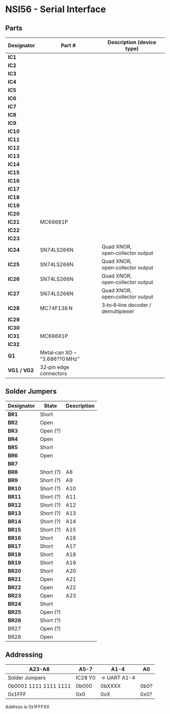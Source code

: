 # NSI56 - Serial Interface

## Parts

| Designator    | Part #                        | Description (device type)           |
| ------------- | ----------------------------- | ----------------------------------- |
| **IC1**       |                               |                                     |
| **IC2**       |                               |                                     |
| **IC3**       |                               |                                     |
| **IC4**       |                               |                                     |
| **IC5**       |                               |                                     |
| **IC6**       |                               |                                     |
| **IC7**       |                               |                                     |
| **IC8**       |                               |                                     |
| **IC9**       |                               |                                     |
| **IC10**      |                               |                                     |
| **IC11**      |                               |                                     |
| **IC12**      |                               |                                     |
| **IC13**      |                               |                                     |
| **IC14**      |                               |                                     |
| **IC15**      |                               |                                     |
| **IC16**      |                               |                                     |
| **IC17**      |                               |                                     |
| **IC18**      |                               |                                     |
| **IC19**      |                               |                                     |
| **IC20**      |                               |                                     |
| **IC21**      | MC68681P                      |                                     |
| **IC22**      |                               |                                     |
| **IC23**      |                               |                                     |
| **IC24**      | SN74LS266N                    | Quad XNOR, open‑collector output    |
| **IC25**      | SN74LS266N                    | Quad XNOR, open‑collector output    |
| **IC26**      | SN74LS266N                    | Quad XNOR, open‑collector output    |
| **IC27**      | SN74LS266N                    | Quad XNOR, open‑collector output    |
| **IC28**      | MC74F138 N                    | 3‑to‑8‑line decoder / demultiplexer |
| **IC29**      |                               |                                     |
| **IC30**      |                               |                                     |
| **IC31**      | MC68681P                      |                                     |
| **IC32**      |                               |                                     |
| **Q1**        | Metal‑can XO – “3.686??0 MHz” |                                     |
| **VG1 / VG2** | 32‑pin edge connectors        |                                     |

## Solder Jumpers

| Designator | State     | Description |
| ---------- | --------- | ----------- |
| **BR1**    | Short     |             |
| **BR2**    | Open      |             |
| **BR3**    | Open (?)  |             |
| **BR4**    | Open      |             |
| **BR5**    | Short     |             |
| **BR6**    | Open      |             |
| **BR7**    |           |             |
| **BR8**    | Short (?) | A8          |
| **BR9**    | Short (?) | A9          |
| **BR10**   | Short (?) | A10         |
| **BR11**   | Short (?) | A11         |
| **BR12**   | Short (?) | A12         |
| **BR13**   | Short (?) | A13         |
| **BR14**   | Short (?) | A14         |
| **BR15**   | Short (?) | A15         |
| **BR16**   | Short     | A16         |
| **BR17**   | Short     | A17         |
| **BR18**   | Short     | A18         |
| **BR19**   | Short     | A19         |
| **BR20**   | Short     | A20         |
| **BR21**   | Open      | A21         |
| **BR22**   | Open      | A22         |
| **BR23**   | Open      | A23         |
| **BR24**   | Short     |             |
| **BR25**   | Open (?)  |             |
| **BR26**   | Short (?) |             |
| BR27       | Open (?)  |             |
| BR28       | Open      |             |

## Addressing

| A23-A8                | A5-7    | A1-4         | A0   |
| --------------------- | ------- | ------------ | ---- |
| Solder Jumpers        | IC28 Y0 | -> UART A1-4 |      |
| 0b0001 1111 1111 1111 | 0b000   | 0bXXXX       | 0b0? |
| 0x1FFF                | 0x0     | 0xX          | 0x0? |

Address is 0x1FFFXX